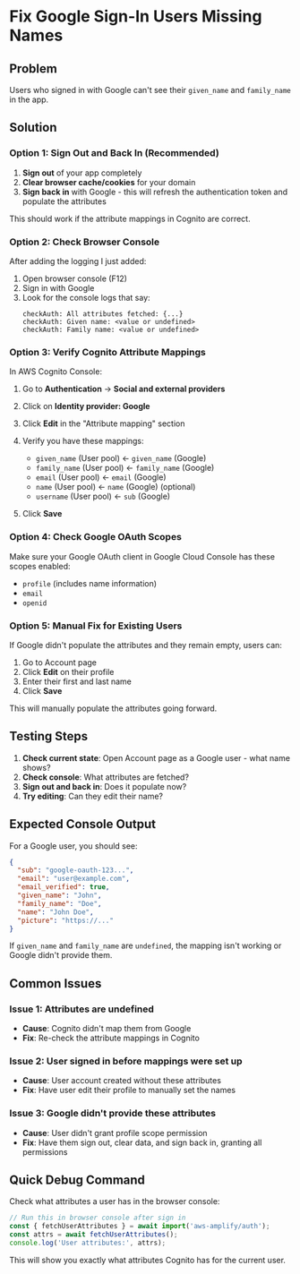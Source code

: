 # Fix Google Sign-In Users Missing Names

## Problem
Users who signed in with Google can't see their `given_name` and `family_name` in the app.

## Solution

### Option 1: Sign Out and Back In (Recommended)

1. **Sign out** of your app completely
2. **Clear browser cache/cookies** for your domain
3. **Sign back in** with Google - this will refresh the authentication token and populate the attributes

This should work if the attribute mappings in Cognito are correct.

### Option 2: Check Browser Console

After adding the logging I just added:

1. Open browser console (F12)
2. Sign in with Google
3. Look for the console logs that say:
   ```
   checkAuth: All attributes fetched: {...}
   checkAuth: Given name: <value or undefined>
   checkAuth: Family name: <value or undefined>
   ```

### Option 3: Verify Cognito Attribute Mappings

In AWS Cognito Console:
1. Go to **Authentication** → **Social and external providers**
2. Click on **Identity provider: Google**
3. Click **Edit** in the "Attribute mapping" section
4. Verify you have these mappings:
   - `given_name` (User pool) ← `given_name` (Google)
   - `family_name` (User pool) ← `family_name` (Google)
   - `email` (User pool) ← `email` (Google)
   - `name` (User pool) ← `name` (Google) (optional)
   - `username` (User pool) ← `sub` (Google)

5. Click **Save**

### Option 4: Check Google OAuth Scopes

Make sure your Google OAuth client in Google Cloud Console has these scopes enabled:
- `profile` (includes name information)
- `email`
- `openid`

### Option 5: Manual Fix for Existing Users

If Google didn't populate the attributes and they remain empty, users can:

1. Go to Account page
2. Click **Edit** on their profile
3. Enter their first and last name
4. Click **Save**

This will manually populate the attributes going forward.

## Testing Steps

1. **Check current state**: Open Account page as a Google user - what name shows?
2. **Check console**: What attributes are fetched?
3. **Sign out and back in**: Does it populate now?
4. **Try editing**: Can they edit their name?

## Expected Console Output

For a Google user, you should see:
```json
{
  "sub": "google-oauth-123...",
  "email": "user@example.com",
  "email_verified": true,
  "given_name": "John",
  "family_name": "Doe",
  "name": "John Doe",
  "picture": "https://..."
}
```

If `given_name` and `family_name` are `undefined`, the mapping isn't working or Google didn't provide them.

## Common Issues

### Issue 1: Attributes are undefined
- **Cause**: Cognito didn't map them from Google
- **Fix**: Re-check the attribute mappings in Cognito

### Issue 2: User signed in before mappings were set up
- **Cause**: User account created without these attributes
- **Fix**: Have user edit their profile to manually set the names

### Issue 3: Google didn't provide these attributes
- **Cause**: User didn't grant profile scope permission
- **Fix**: Have them sign out, clear data, and sign back in, granting all permissions

## Quick Debug Command

Check what attributes a user has in the browser console:

```javascript
// Run this in browser console after sign in
const { fetchUserAttributes } = await import('aws-amplify/auth');
const attrs = await fetchUserAttributes();
console.log('User attributes:', attrs);
```

This will show you exactly what attributes Cognito has for the current user.





